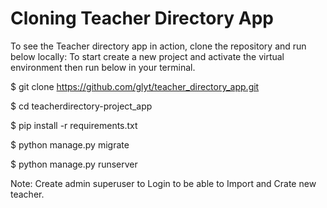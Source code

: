# Cloning Teacher Directory App

To see the Teacher directory app in action, clone the repository and run below locally:
To start create a new project and activate the virtual environment then run below in your terminal.

$ git clone https://github.com/glyt/teacher_directory_app.git

$ cd teacherdirectory-project_app

$ pip install -r requirements.txt

$ python manage.py migrate

$ python manage.py runserver

Note: Create admin superuser to Login to be able to Import and Crate new teacher.

